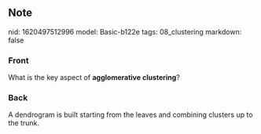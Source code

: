 ## Note
nid: 1620497512996
model: Basic-b122e
tags: 08_clustering
markdown: false

### Front
What is the key aspect of <b>agglomerative clustering</b>?

### Back
<div><div><div><div></div><div></div></div></div>
</div>
<div>
<div><div>A dendrogram is built starting from the leaves and combining clusters up to the trunk.</div>
</div></div>
